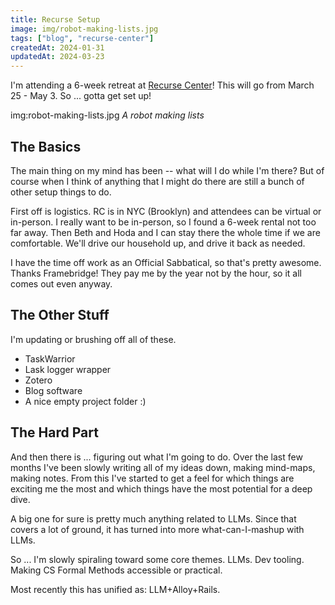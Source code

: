 ```yaml
---
title: Recurse Setup
image: img/robot-making-lists.jpg
tags: ["blog", "recurse-center"]
createdAt: 2024-01-31
updatedAt: 2024-03-23
---
```


I'm attending a 6-week retreat at [Recurse Center](https://www.recurse.com/)! This will go from March 25 - May 3. So ... gotta get set up!

img:robot-making-lists.jpg _A robot making lists_

## The Basics

The main thing on my mind has been -- what will I do while I'm there? But of course when I think of anything that I might do there are still a bunch of other setup things to do.

First off is logistics. RC is in NYC (Brooklyn) and attendees can be virtual or in-person. I really want to be in-person, so I found a 6-week rental not too far away. Then Beth and Hoda and I can stay there the whole time if we are comfortable. We'll drive our household up, and drive it back as needed.

I have the time off work as an Official Sabbatical, so that's pretty awesome. Thanks Framebridge! They pay me by the year not by the hour, so it all comes out even anyway.

## The Other Stuff

I'm updating or brushing off all of these.

* TaskWarrior
* Lask logger wrapper
* Zotero
* Blog software
* A nice empty project folder :)

## The Hard Part

And then there is ... figuring out what I'm going to do. Over the last few months I've been slowly writing all of my ideas down, making mind-maps, making notes. From this I've started to get a feel for which things are exciting me the most and which things have the most potential for a deep dive.

A big one for sure is pretty much anything related to LLMs. Since that covers a lot of ground, it has turned into more what-can-I-mashup with LLMs.

So ... I'm slowly spiraling toward some core themes. LLMs. Dev tooling. Making CS Formal Methods accessible or practical.

Most recently this has unified as: LLM+Alloy+Rails.

